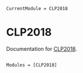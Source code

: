 ```@meta
CurrentModule = CLP2018
```

# CLP2018

Documentation for [CLP2018](https://github.com/vivansharma2/CLP2018.jl).

```@index
```

```@autodocs
Modules = [CLP2018]
```
